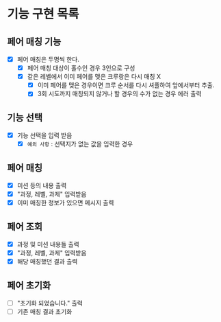 # 기능 구현 목록

## 페어 매칭 기능
- [X] 페어 매칭은 두명씩 한다.
  - [X] 페어 매칭 대상이 홀수인 경우 3인으로 구성
  - [X] 같은 레벨에서 이미 페어를 맺은 크루랑은 다시 매칭 X
    - [X] 이미 페어를 맺은 경우이면 크루 순서를 다시 셔플하여 앞에서부터 추출.
    - [X] 3회 시도까지 매칭되지 않거나 할 경우의 수가 없는 경우 에러 출력

## 기능 선택
- [X] 기능 선택을 입력 받음
  - [X] `예외 사항` : 선택지가 없는 값을 입력한 경우
  
## 페어 매칭
- [X] 미션 등의 내용 출력
- [X] "과정, 레벨, 과제" 입력받음
- [X] 이미 매칭한 정보가 있으면 메시지 출력

## 페어 조회
- [X] 과정 및 미션 내용들 출력
- [X] "과정, 레벨, 과제" 입력받음
- [X] 해당 매칭했던 결과 출력

## 페어 초기화
- [ ] "초기화 되었습니다." 출력
- [ ] 기존 매칭 결과 초기화

[//]: # (# 구조)

[//]: # (* 매칭 결과는 resources 에 저장)

[//]: # (## Crew)

[//]: # (* 크루에 대한 정보)

[//]: # (  * 이름, 과정)

[//]: # (## Crews)

[//]: # (* 크루들 객체 배열을 가지고 있음)
